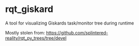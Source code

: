 # rqt_giskard
A tool for visualizing Giskards task/monitor tree during runtime

Mostly stolen from: https://github.com/splintered-reality/rqt_py_trees/tree/devel